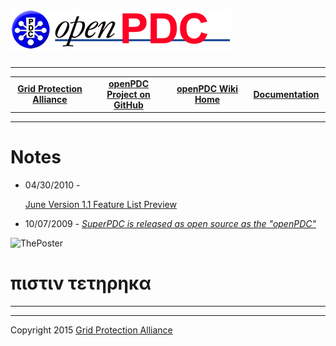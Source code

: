

<html lang="en" xmlns="http://www.w3.org/1999/xhtml">

<head>

<meta charset="utf-8" />

<title>Code Blog (Developers)</title>



<!--HtmlToGmd.Head-->



<!--/HtmlToGmd.Head-->

</head>

<body>

<h1><a href="https://github.com/GridProtectionAlliance/openPDC/tree/master/Source/Documentation/wiki/openPDC_Home.md"><img src="https://github.com/GridProtectionAlliance/openPDC/blob/master/Source/Documentation/wiki/openPDC_Logo.png" alt="The Open Source Phasor Data Concentrator" /></a></h1>

<hr />

<!--HtmlToGmd.Body-->

<div id="NavigationMenu">

<table style="width: 100%; border-collapse: collapse; border: 0px solid gray;">

<tr>

<td style="width: 25%; text-align:center;"><b><a href="http://www.gridprotectionalliance.org">Grid Protection Alliance</a></b></td>

<td style="width: 25%; text-align:center;"><b><a href="https://github.com/GridProtectionAlliance/openPDC">openPDC Project on GitHub</a></b></td>

<td style="width: 25%; text-align:center;"><b><a href="https://github.com/GridProtectionAlliance/openPDC/tree/master/Source/Documentation/wiki/openPDC_Home.md">openPDC Wiki Home</a></b></td>

<td style="width: 25%; text-align:center;"><b><a href="https://github.com/GridProtectionAlliance/openPDC/tree/master/Source/Documentation/wiki/openPDC_Documentation_Home.md">Documentation</a></b></td>

</tr>

</table>

</div>

<hr />

<!--/HtmlToGmd.Body-->



<div class="WikiContent">

<div class="wikidoc">

<h1>Notes</h1>

<ul>

<li>04/30/2010 - <a href="/wikipage?title=June1.1FeatureList&referringTitle=Code%20Blog">

June Version 1.1 Feature List Preview</a> </li><li>10/07/2009 - <em><a href="http://www.tva.gov/news/releases/octdec09/data_collection_software.htm">SuperPDC is released as open source as the &quot;openPDC&quot;</a></em>&nbsp;&nbsp;

</li></ul>

<p><img src="http://download.codeplex.com/Download?ProjectName=openpdc&DownloadId=392959" alt="ThePoster" width="800" height="550"></p>

<h1>&pi;&iota;&sigma;&tau;&iota;&nu; &tau;&epsilon;&tau;&eta;&rho;&eta;&kappa;&alpha;</h1>

</div>

</div>

<div id="footer">

<hr />



</div>



<!--HtmlToGmd.Foot-->

<div id="copyright">

<hr />

Copyright 2015 <a href="http://www.gridprotectionoalliance.org">Grid Protection Alliance</a>

</div>

<!--/HtmlToGmd.Foot-->

</body>

</html>


